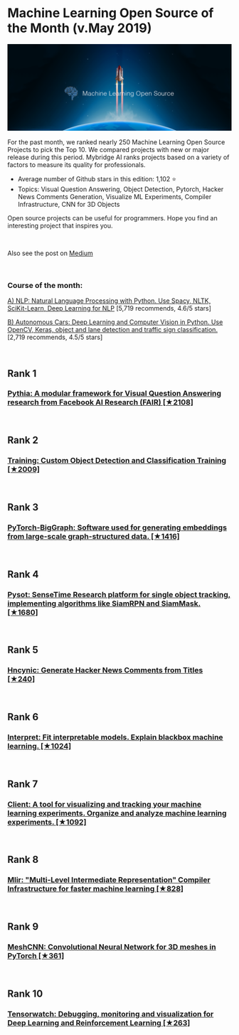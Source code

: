 # Machine Learning Open Source of the Month (v.May 2019)

[<img src="ml-1905-open.png" width="800" alt="Mybridge">](https://medium.com/@Mybridge/machine-learning-open-source-for-the-past-month-v-may-2019-bf4ff9b80b1b)

For the past month, we ranked nearly 250 Machine Learning Open Source Projects to pick the Top 10. 
We compared projects with new or major release during this period. Mybridge AI ranks projects based on a variety of factors to measure its quality for professionals.

* Average number of Github stars in this edition: 1,102 ⭐️
* Topics: Visual Question Answering, Object Detection, Pytorch, Hacker News Comments Generation, Visualize ML Experiments, Compiler Infrastructure, CNN for 3D Objects

Open source projects can be useful for programmers. Hope you find an interesting project that inspires you.

<br>

Also see the post on [ Medium ](https://medium.com/@Mybridge/machine-learning-open-source-for-the-past-month-v-may-2019-bf4ff9b80b1b)

<br>

### Course of the month:

[A) NLP: Natural Language Processing with Python. Use Spacy, NLTK, SciKit-Learn, Deep Learning for NLP](http://bit.ly/2Wqk7fZ) [5,719 recommends, 4.6/5 stars]

[B) Autonomous Cars: Deep Learning and Computer Vision in Python. Use OpenCV, Keras, object and lane detection and traffic sign classification.](http://bit.ly/2HVPTbD) [2,719 recommends, 4.5/5 stars]
<br>

<br>

## Rank 1
### [Pythia: A modular framework for Visual Question Answering research from Facebook AI Research (FAIR) [★2108]](https://github.com/facebookresearch/pythia?utm_source=mybridge&utm_medium=blog&utm_campaign=read_more)


<br>

## Rank 2
### [Training:  Custom Object Detection and Classification Training [★2009]](https://github.com/cloud-annotations/training?utm_source=mybridge&utm_medium=blog&utm_campaign=read_more)


<br>

## Rank 3
### [PyTorch-BigGraph: Software used for generating embeddings from large-scale graph-structured data. [★1416]](https://github.com/facebookresearch/PyTorch-BigGraph?utm_source=mybridge&utm_medium=blog&utm_campaign=read_more)


<br>

## Rank 4
### [Pysot: SenseTime Research platform for single object tracking, implementing algorithms like SiamRPN and SiamMask. [★1680]](https://github.com/STVIR/pysot?utm_source=mybridge&utm_medium=blog&utm_campaign=read_more)


<br>

## Rank 5
### [Hncynic: Generate Hacker News Comments from Titles [★240]](https://github.com/leod/hncynic?utm_source=mybridge&utm_medium=blog&utm_campaign=read_more)


<br>

## Rank 6
### [Interpret: Fit interpretable models. Explain blackbox machine learning. [★1024]](https://github.com/microsoft/interpret?utm_source=mybridge&utm_medium=blog&utm_campaign=read_more)


<br>

## Rank 7
### [Client:  A tool for visualizing and tracking your machine learning experiments. Organize and analyze machine learning experiments. [★1092]](https://github.com/wandb/client?utm_source=mybridge&utm_medium=blog&utm_campaign=read_more)


<br>

## Rank 8
### [Mlir: "Multi-Level Intermediate Representation" Compiler Infrastructure for faster machine learning [★828]](https://github.com/tensorflow/mlir?utm_source=mybridge&utm_medium=blog&utm_campaign=read_more)


<br>

## Rank 9
### [MeshCNN: Convolutional Neural Network for 3D meshes in PyTorch [★361]](https://github.com/ranahanocka/MeshCNN?utm_source=mybridge&utm_medium=blog&utm_campaign=read_more)


<br>

## Rank 10
### [Tensorwatch: Debugging, monitoring and visualization for Deep Learning and Reinforcement Learning [★263]](https://github.com/microsoft/tensorwatch?utm_source=mybridge&utm_medium=blog&utm_campaign=read_more)


                    
